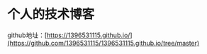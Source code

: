 # 个人的技术博客

github地址：[https://1396531115.github.io/](https://github.com/1396531115/1396531115.github.io/tree/master)

